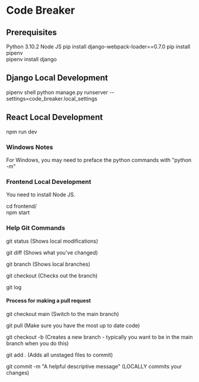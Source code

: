 # Code Breaker

## Prerequisites 

Python 3.10.2
Node JS
pip install django-webpack-loader==0.7.0
pip install pipenv  
pipenv install django  

## Django Local Development

pipenv shell
python manage.py runserver --settings=code_breaker.local_settings

## React Local Development

npm run dev

### Windows Notes

For Windows, you may need to preface the python commands with "python -m"

### Frontend Local Development

You need to install Node JS.  

cd frontend/  
npm start  

### Help Git Commands

git status (Shows local modifications)

git diff (Shows what you've changed)

git branch (Shows local branches)

git checkout <branch-name> (Checks out the branch)

git log

#### Process for making a pull request

git checkout main (Switch to the main branch)

git pull (Make sure you have the most up to date code)

git checkout -b <branch-name> (Creates a new branch - typically you want to be in the main branch when you do this)

git add . (Adds all unstaged files to commit)

git commit -m "A helpful descriptive message" (LOCALLY commits your changes)



